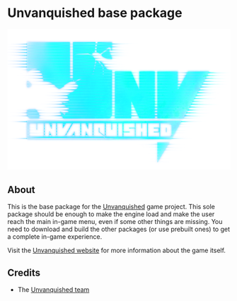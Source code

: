 Unvanquished base package
=========================

![Unvanquished](ui/assets/logos/fuzzy_blue.png)


About
-----

This is the base package for the [Unvanquished](https://unvanquished.net) game project. This sole package should be enough to make the engine load and make the user reach the main in-game menu, even if some other things are missing. You need to download and build the other packages (or use prebuilt ones) to get a complete in-game experience.

Visit the [Unvanquished website](https://unvanquished.net/) for more information about the game itself.


Credits
-------

- The [Unvanquished team](https://unvanquished.net/about/)
